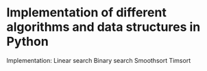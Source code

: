 # Implementation of different algorithms and data structures in Python

Implementation:
  Linear search
  Binary search
  Smoothsort
  Timsort
